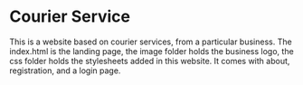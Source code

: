 # Courier Service

 This is a website based on courier services, from a particular business. The index.html is the landing page, the image folder holds the 
 business logo, the css folder holds the stylesheets added in this website. It comes with about, registration, and a login page.

